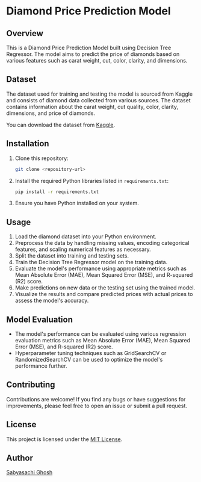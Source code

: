 # Diamond Price Prediction Model

## Overview
This is a Diamond Price Prediction Model built using Decision Tree Regressor. The model aims to predict the price of diamonds based on various features such as carat weight, cut, color, clarity, and dimensions.

## Dataset
The dataset used for training and testing the model is sourced from Kaggle and consists of diamond data collected from various sources. The dataset contains information about the carat weight, cut quality, color, clarity, dimensions, and price of diamonds.

You can download the dataset from [Kaggle](https://www.kaggle.com/code/karnikakapoor/diamond-price-prediction).

## Installation
1. Clone this repository:
    ```bash
    git clone <repository-url>
    ```
2. Install the required Python libraries listed in `requirements.txt`:
    ```bash
    pip install -r requirements.txt
    ```
3. Ensure you have Python installed on your system.

## Usage
1. Load the diamond dataset into your Python environment.
2. Preprocess the data by handling missing values, encoding categorical features, and scaling numerical features as necessary.
3. Split the dataset into training and testing sets.
4. Train the Decision Tree Regressor model on the training data.
5. Evaluate the model's performance using appropriate metrics such as Mean Absolute Error (MAE), Mean Squared Error (MSE), and R-squared (R2) score.
6. Make predictions on new data or the testing set using the trained model.
7. Visualize the results and compare predicted prices with actual prices to assess the model's accuracy.

## Model Evaluation
- The model's performance can be evaluated using various regression evaluation metrics such as Mean Absolute Error (MAE), Mean Squared Error (MSE), and R-squared (R2) score.
- Hyperparameter tuning techniques such as GridSearchCV or RandomizedSearchCV can be used to optimize the model's performance further.

## Contributing
Contributions are welcome! If you find any bugs or have suggestions for improvements, please feel free to open an issue or submit a pull request.

## License
This project is licensed under the [MIT License](LICENSE).

## Author
[Sabyasachi Ghosh](https://github.com/sabyasachi008)
